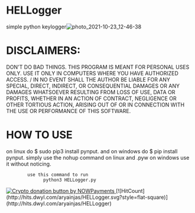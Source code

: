 # HELLogger
simple python keylogger![photo_2021-10-23_12-46-38](https://user-images.githubusercontent.com/36337300/138550755-35f9e3e4-2e2d-47f8-94d1-cf8bf960205b.jpg)

# DISCLAIMERS:
DON'T DO BAD THINGS. THIS PROGRAM IS MEANT FOR PERSONAL USES ONLY. USE IT ONLY IN COMPUTERS WHERE YOU HAVE AUTHORIZED ACCESS.
/
IN NO EVENT SHALL THE AUTHOR BE LIABLE FOR ANY SPECIAL, DIRECT, INDIRECT, OR CONSEQUENTIAL DAMAGES OR ANY DAMAGES WHATSOEVER RESULTING FROM LOSS OF USE, DATA OR PROFITS, WHETHER IN AN ACTION OF CONTRACT, NEGLIGENCE OR OTHER TORTIOUS ACTION, ARISING OUT OF OR IN CONNECTION WITH THE USE OR PERFORMANCE OF THIS SOFTWARE.
# HOW TO USE
 
on linux  do $ sudo pip3 install pynput.
 and on windows  do $ pip install pynput.
simply use the nohup command on linux and .pyw on windows use it without noticing.

            use this command to run 
                  python3 HELLogger.py

<a href="https://nowpayments.io/donation?api_key=8NWRRT9-GWM4NDE-JXPJF75-74ZY5D0" target="_blank">
<img src="https://nowpayments.io/images/embeds/donation-button-black.svg" alt="Crypto donation button by NOWPayments">
</a>
  [![HitCount](http://hits.dwyl.com/aryainjas/HELLogger.svg?style=flat-square)](http://hits.dwyl.com/aryainjas/HELLogger)    

